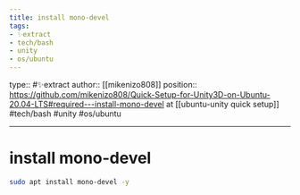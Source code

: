 ```yaml
---
title: install mono-devel
tags:
- ✨extract
- tech/bash
- unity
- os/ubuntu
---
```


type:: #✨extract
author:: [[mikenizo808]]
position:: https://github.com/mikenizo808/Quick-Setup-for-Unity3D-on-Ubuntu-20.04-LTS#required---install-mono-devel at [[ubuntu-unity quick setup]]
#tech/bash #unity #os/ubuntu 

---

# install mono-devel

```bash
sudo apt install mono-devel -y
```
